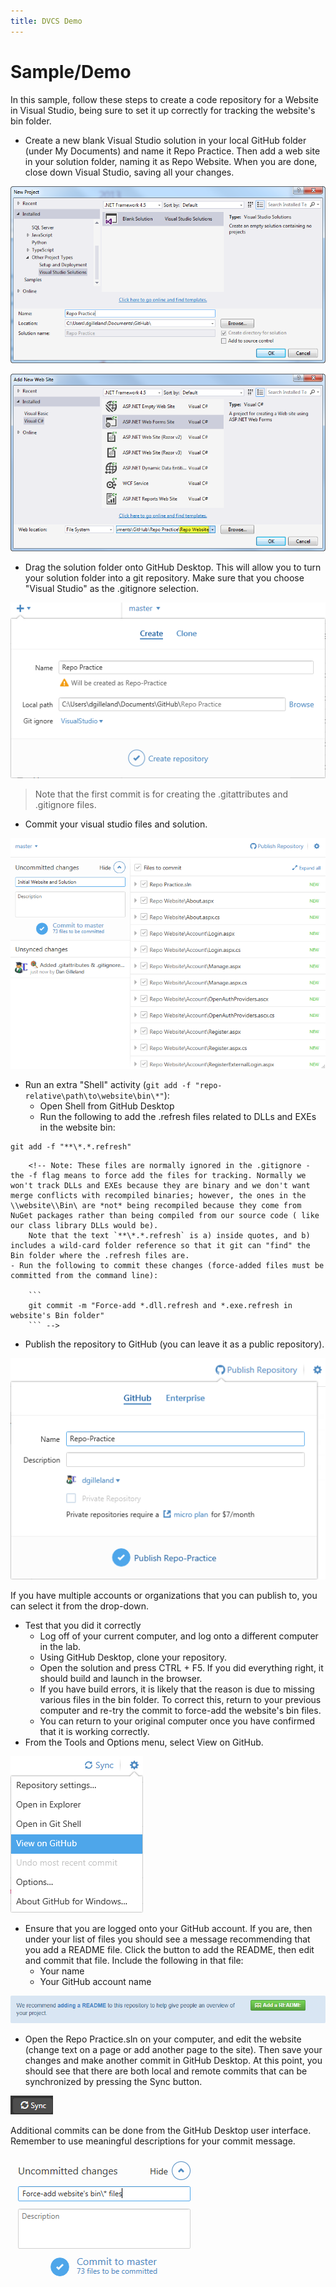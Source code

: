 ```yaml
---
title: DVCS Demo
---
```

# Sample/Demo

In this sample, follow these steps to create a code repository for a Website in Visual Studio, being sure to set it up correctly for tracking the website's bin folder.

- Create a new blank Visual Studio solution in your local GitHub folder (under My Documents) and name it Repo Practice. Then add a web site in your solution folder, naming it as Repo Website. When you are done, close down Visual Studio, saving all your changes.

![Create Solution](./RepoPractice-1.png)

![Add Web Site](./RepoPractice-2.png)

- Drag the solution folder onto GitHub Desktop. This will allow you to turn your solution folder into a git repository. Make sure that you choose "Visual Studio" as the .gitignore selection.

![Create Repository: Drag folder onto GitHub Desktop](./RepoPractice-3.png)

> Note that the first commit is for creating the .gitattributes and .gitignore files.

- Commit your visual studio files and solution.

![Commit your Visual Studio solution and website](./RepoPractice-4.png)

- Run an extra "Shell" activity (`git add -f "repo-relative\path\to\website\bin\*"`):
  - Open Shell from GitHub Desktop
  - Run the following to add the .refresh files related to DLLs and EXEs in the website bin:

```shell
git add -f "**\*.*.refresh"
```

        <!-- Note: These files are normally ignored in the .gitignore - the -f flag means to force add the files for tracking. Normally we won't track DLLs and EXEs because they are binary and we don't want merge conflicts with recompiled binaries; however, the ones in the \\website\\Bin\ are *not* being recompiled because they come from NuGet packages rather than being compiled from our source code ( like our class library DLLs would be).  
        Note that the text `**\*.*.refresh` is a) inside quotes, and b) includes a wild-card folder reference so that it git can "find" the Bin folder where the .refresh files are.
    - Run the following to commit these changes (force-added files must be committed from the command line):
        
        ```
        git commit -m "Force-add *.dll.refresh and *.exe.refresh in website's Bin folder"
        ``` -->

- Publish the repository to GitHub (you can leave it as a public repository).

![Publish Repository](./RepoPractice-7.png)

If you have multiple accounts or organizations that you can publish to, you can select it from the drop-down.

- Test that you did it correctly
  - Log off of your current computer, and log onto a different computer in the lab.
  - Using GitHub Desktop, clone your repository.
  - Open the solution and press CTRL \+ F5. If you did everything right, it should build and launch in the browser.
  - If you have build errors, it is likely that the reason is due to missing various files in the bin folder. To correct this, return to your previous computer and re-try the commit to force-add the website's bin files.
  - You can return to your original computer once you have confirmed that it is working correctly.
- From the Tools and Options menu, select View on GitHub.

![View on GitHub](./RepoPractice-8.png)

- Ensure that you are logged onto your GitHub account. If you are, then under your list of files you should see a message recommending that you add a README file. Click the button to add the README, then edit and commit that file. Include the following in that file:
  - Your name
  - Your GitHub account name

![Add a README](./RepoPractice-9.png)

- Open the Repo Practice.sln on your computer, and edit the website (change text on a page or add another page to the site). Then save your changes and make another commit in GitHub Desktop. At this point, you should see that there are both local and remote commits that can be synchronized by pressing the Sync button.

![Sync button](./gh-sync.png)

Additional commits can be done from the GitHub Desktop user interface. Remember to use meaningful descriptions for your commit message.

![Track website bin DLLs](./RepoPractice-6.png)
